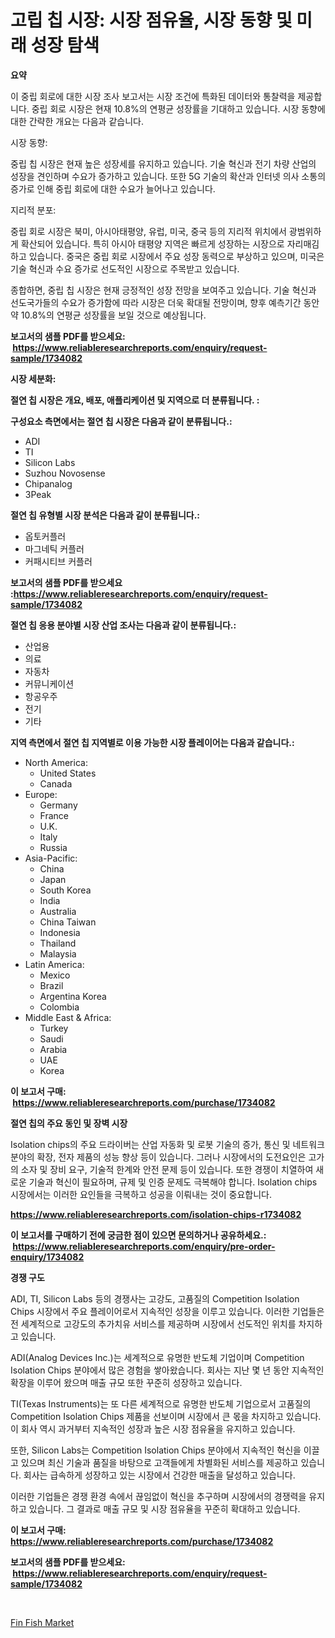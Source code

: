 <p><h1>고립 칩 시장: 시장 점유율, 시장 동향 및 미래 성장 탐색</h1></p><p><strong>요약</strong></p>
<p><p>이 중립 회로에 대한 시장 조사 보고서는 시장 조건에 특화된 데이터와 통찰력을 제공합니다. 중립 회로 시장은 현재 10.8%의 연평균 성장률을 기대하고 있습니다. 시장 동향에 대한 간략한 개요는 다음과 같습니다.</p><p>시장 동향:</p><p>중립 칩 시장은 현재 높은 성장세를 유지하고 있습니다. 기술 혁신과 전기 차량 산업의 성장을 견인하며 수요가 증가하고 있습니다. 또한 5G 기술의 확산과 인터넷 의사 소통의 증가로 인해 중립 회로에 대한 수요가 늘어나고 있습니다.</p><p>지리적 분포:</p><p>중립 회로 시장은 북미, 아시아태평양, 유럽, 미국, 중국 등의 지리적 위치에서 광범위하게 확산되어 있습니다. 특히 아시아 태평양 지역은 빠르게 성장하는 시장으로 자리매김하고 있습니다. 중국은 중립 회로 시장에서 주요 성장 동력으로 부상하고 있으며, 미국은 기술 혁신과 수요 증가로 선도적인 시장으로 주목받고 있습니다.</p><p>종합하면, 중립 칩 시장은 현재 긍정적인 성장 전망을 보여주고 있습니다. 기술 혁신과 선도국가들의 수요가 증가함에 따라 시장은 더욱 확대될 전망이며, 향후 예측기간 동안 약 10.8%의 연평균 성장률을 보일 것으로 예상됩니다.</p></p>
<p><strong>보고서의 샘플 PDF를 받으세요: &nbsp;<a href="https://www.reliableresearchreports.com/enquiry/request-sample/1734082">https://www.reliableresearchreports.com/enquiry/request-sample/1734082</a></strong></p>
<p><strong>시장 세분화:</strong></p>
<p><strong> 절연 칩 시장은 개요, 배포, 애플리케이션 및 지역으로 더 분류됩니다. :</strong></p>
<p><strong>구성요소 측면에서는 절연 칩 시장은 다음과 같이 분류됩니다.:</strong></p>
<p><ul><li>ADI</li><li>TI</li><li>Silicon Labs</li><li>Suzhou Novosense</li><li>Chipanalog</li><li>3Peak</li></ul></p>
<p><strong> 절연 칩 유형별 시장 분석은 다음과 같이 분류됩니다.:</strong></p>
<p><ul><li>옵토커플러</li><li>마그네틱 커플러</li><li>커패시티브 커플러</li></ul></p>
<p><strong>보고서의 샘플 PDF를 받으세요 :<a href="https://www.reliableresearchreports.com/enquiry/request-sample/1734082">https://www.reliableresearchreports.com/enquiry/request-sample/1734082</a></strong></p>
<p><strong> 절연 칩 응용 분야별 시장 산업 조사는 다음과 같이 분류됩니다.:</strong></p>
<p><ul><li>산업용</li><li>의료</li><li>자동차</li><li>커뮤니케이션</li><li>항공우주</li><li>전기</li><li>기타</li></ul></p>
<p><strong>지역 측면에서 절연 칩 지역별로 이용 가능한 시장 플레이어는 다음과 같습니다.:</strong></p>
<p><ul>
    <li>
        North America:
        <ul>
            <li>United States</li>
            <li>Canada</li>
        </ul>
    </li>
    <li>
        Europe:
        <ul>
            <li>Germany</li>
            <li>France</li>
            <li>U.K.</li>
            <li>Italy</li>
            <li>Russia</li>
        </ul>
    </li>
    <li>
        Asia-Pacific:
        <ul>
            <li>China</li>
            <li>Japan</li>
            <li>South Korea</li>
            <li>India</li>
            <li>Australia</li>
            <li>China Taiwan</li>
            <li>Indonesia</li>
            <li>Thailand</li>
            <li>Malaysia</li>
        </ul>
    </li>
    <li>
        Latin America:
        <ul>
            <li>Mexico</li>
            <li>Brazil</li>
            <li>Argentina Korea</li>
            <li>Colombia</li>
        </ul>
    </li>
    <li>
        Middle East & Africa:
        <ul>
            <li>Turkey</li>
            <li>Saudi</li>
            <li>Arabia</li>
            <li>UAE</li>
            <li>Korea</li>
        </ul>
    </li>
    </ul></p>
<p><strong>이 보고서 구매: &nbsp;<a href="https://www.reliableresearchreports.com/purchase/1734082">https://www.reliableresearchreports.com/purchase/1734082</a></strong></p>
<p><strong>절연 칩의 주요 동인 및 장벽 시장</strong></p>
<p><p>Isolation chips의 주요 드라이버는 산업 자동화 및 로봇 기술의 증가, 통신 및 네트워크 분야의 확장, 전자 제품의 성능 향상 등이 있습니다. 그러나 시장에서의 도전요인은 고가의 소자 및 장비 요구, 기술적 한계와 안전 문제 등이 있습니다. 또한 경쟁이 치열하여 새로운 기술과 혁신이 필요하며, 규제 및 인증 문제도 극복해야 합니다. Isolation chips 시장에서는 이러한 요인들을 극복하고 성공을 이뤄내는 것이 중요합니다.</p></p>
<p><strong><a href="https://www.reliableresearchreports.com/isolation-chips-r1734082">https://www.reliableresearchreports.com/isolation-chips-r1734082</a></strong></p>
<p><strong>이 보고서를 구매하기 전에 궁금한 점이 있으면 문의하거나 공유하세요.: &nbsp;<a href="https://www.reliableresearchreports.com/enquiry/pre-order-enquiry/1734082">https://www.reliableresearchreports.com/enquiry/pre-order-enquiry/1734082</a></strong></p>
<p><strong>경쟁 구도</strong></p>
<p><p>ADI, TI, Silicon Labs 등의 경쟁사는 고강도, 고품질의 Competition Isolation Chips 시장에서 주요 플레이어로서 지속적인 성장을 이루고 있습니다. 이러한 기업들은 전 세계적으로 고강도의 추가치유 서비스를 제공하며 시장에서 선도적인 위치를 차지하고 있습니다.</p><p>ADI(Analog Devices Inc.)는 세계적으로 유명한 반도체 기업이며 Competition Isolation Chips 분야에서 많은 경험을 쌓아왔습니다. 회사는 지난 몇 년 동안 지속적인 확장을 이루어 왔으며 매출 규모 또한 꾸준히 성장하고 있습니다. </p><p>TI(Texas Instruments)는 또 다른 세계적으로 유명한 반도체 기업으로서 고품질의 Competition Isolation Chips 제품을 선보이며 시장에서 큰 몫을 차지하고 있습니다. 이 회사 역시 과거부터 지속적인 성장과 높은 시장 점유율을 유지하고 있습니다.</p><p>또한, Silicon Labs는 Competition Isolation Chips 분야에서 지속적인 혁신을 이끌고 있으며 최신 기술과 품질을 바탕으로 고객들에게 차별화된 서비스를 제공하고 있습니다. 회사는 급속하게 성장하고 있는 시장에서 건강한 매출을 달성하고 있습니다.</p><p>이러한 기업들은 경쟁 환경 속에서 끊임없이 혁신을 추구하며 시장에서의 경쟁력을 유지하고 있습니다. 그 결과로 매출 규모 및 시장 점유율을 꾸준히 확대하고 있습니다.</p></p>
<p><strong>이 보고서 구매: &nbsp; <a href="https://www.reliableresearchreports.com/purchase/1734082">https://www.reliableresearchreports.com/purchase/1734082</a></strong></p>
<p><strong>보고서의 샘플 PDF를 받으세요: &nbsp;<a href="https://www.reliableresearchreports.com/enquiry/request-sample/1734082">https://www.reliableresearchreports.com/enquiry/request-sample/1734082</a></strong><strong></strong></p>
<p>&nbsp;</p>
<p><p><a href="https://fearless-okapi-6c8.notion.site/Fin-Fish-Market-Research-Report-Its-History-and-Forecast-2024-to-2031-304fe4977e1142009f1da3bf317823c0">Fin Fish Market</a></p></p>